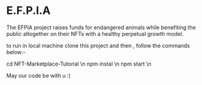 # E.F.P.I.A
The EFPIA project raises funds for endangered animals while benefiting the public altogether on their NFTs with a healthy perpetual growth model. 

to run in local machine clone this project and then , follow the commands below:-

cd NFT-Marketplace-Tutorial \n
npm instal \n
npm start \n

May our code be with u :)

